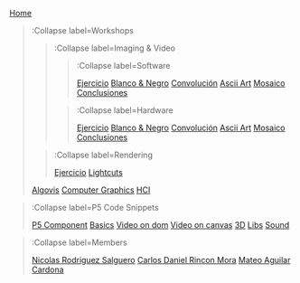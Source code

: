 [Home](/)

> :Collapse label=Workshops
> 
> > :Collapse label=Imaging & Video
> >
> > > :Collapse label=Software
> > > 
> > > [Ejercicio](/docs/workshops/ImagingAndVideo/Software/imaging)
> > > [Blanco & Negro](/docs/workshops/ImagingAndVideo/Software/byn)
> > > [Convolución](/docs/workshops/ImagingAndVideo/Software/convolution)
> > > [Ascii Art](/docs/workshops/ImagingAndVideo/Software/ascii)
> > > [Mosaico](/docs/workshops/ImagingAndVideo/Software/mosaic)
> > > [Conclusiones](/docs/workshops/ImagingAndVideo/Software/taller1conclusiones)
> > 
> > > :Collapse label=Hardware
> > > 
> > > [Ejercicio](/docs/workshops/ImagingAndVideo/Hardware/hardware)
> > > [Blanco & Negro](/docs/workshops/ImagingAndVideo/Hardware/byn)
> > > [Convolución](/docs/workshops/ImagingAndVideo/Hardware/convolution)
> > > [Ascii Art](/docs/workshops/ImagingAndVideo/Hardware/ascii)
> > > [Mosaico](/docs/workshops/ImagingAndVideo/Hardware/mosaic)
> > > [Conclusiones](/docs/workshops/ImagingAndVideo/Hardware/taller3conclusiones)
>
> > :Collapse label=Rendering
> > 
> > [Ejercicio](/docs/workshops/Rendering/rendering)
> > [Lightcuts](/docs/workshops/Rendering/renderingSolucion)
>
> [Algovis](/docs/workshops/algovis)
> [Computer Graphics](/docs/workshops/cg)
> [HCI](/docs/workshops/hci)

> :Collapse label=P5 Code Snippets
> 
> [P5 Component](/docs/snippets/component)
> [Basics](/docs/snippets/basic)
> [Video on dom](/docs/snippets/video-dom)
> [Video on canvas](/docs/snippets/video-canvas)
> [3D](/docs/snippets/3d)
> [Libs](/docs/snippets/lib)
> [Sound](/docs/snippets/sound)

> :Collapse label=Members
> 
> [Nicolas Rodriguez Salguero](/docs/team/Nicolas)
> [Carlos Daniel Rincon Mora](/docs/team/Carlos)
> [Mateo Aguilar Cardona](/docs/team/Mateo)